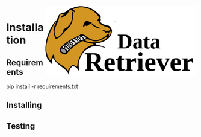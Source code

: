 <img src="etc/img/header.png" align=right width=400>

# Installation

## Requirements
pip install -r requirements.txt

## Installing

## Testing
